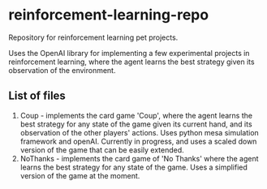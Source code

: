 # reinforcement-learning-repo
Repository for reinforcement learning pet projects.

Uses the OpenAI library for implementing a few experimental projects in reinforcement learning, where the agent learns the best strategy given its observation of the environment.

## List of files
1. Coup - implements the card game 'Coup', where the agent learns the best strategy for any state of the game given its current hand, and its observation of the other players' actions. Uses python mesa simulation framework and openAI. Currently in progress, and uses a scaled down version of the game that can be easily extended.
2. NoThanks - implements the card game of 'No Thanks' where the agent learns the best strategy for any state of the game. Uses a simplified version of the game at the moment.
